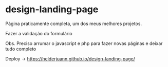 # design-landing-page

Página praticamente completa, um dos meus melhores projetos.

Fazer a validação do formulário

Obs. Preciso arrumar o javascript e php para fazer novas páginas e deixar tudo completo

Deploy -> https://helderjuann.github.io/design-landing-page/
